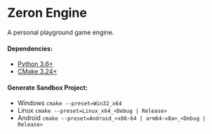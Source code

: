 # Zeron Engine
A personal playground game engine.

#### Dependencies:
- [Python 3.6+](https://www.python.org/downloads/) 
- [CMake 3.24+](https://cmake.org/download/) 

#### Generate Sandbox Project:
- Windows `cmake --preset=Win32_x64`
- Linux `cmake --preset=Linux_x64_<Debug | Release>`
- Android  `cmake --preset=Android_<x86-64 | arm64-v8a>_<Debug | Release>`

